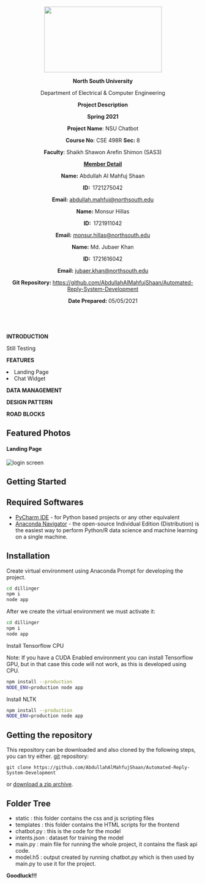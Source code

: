 <p style="text-align: center;">&nbsp;</p>
<p style="text-align: center;">&nbsp;</p>
<p align="center"><strong><img src="https://media.dhakatribune.com/uploads/2016/11/nsulogo.jpg" alt="" width="307" height="172" /></strong></p>
<p align="center"><strong>North South University</strong></p>
<p align="center">Department of Electrical &amp; Computer Engineering</p>
<p align="center"><strong>Project Description</strong></p>
<p align="center"><strong>Spring 2021</strong></p>
<p align="center"><strong>Project Name</strong>: NSU Chatbot</p>
<p align="center"><strong>Course No</strong>: CSE 498R <strong>Sec</strong><strong>:</strong> 8</p>
<p align="center"><strong>Faculty</strong>: Shaikh Shawon Arefin Shimon (SAS3)</p>
<p align="center"><strong><u>Member Detail</u></strong></p>
<p align="center"><strong>Name</strong><strong>:</strong> Abdullah Al Mahfuj Shaan</p>
<p align="center"><strong>ID</strong><strong>:&nbsp; </strong>1721275042</p>
<p align="center"><strong>Email</strong><strong>:</strong> <a href="mailto:abdullah.mahfuj@northsouth.edu">abdullah.mahfuj@northsouth.edu</a></p>
<p align="center"><strong>Name</strong><strong>:</strong> Monsur Hillas</p>
<p align="center"><strong>ID</strong><strong>:&nbsp; </strong>1721911042</p>
<p align="center"><strong>Email</strong><strong>:</strong> <a href="mailto:monsur.hillas@northsouth.edu">monsur.hillas@northsouth.edu</a></p>
<p align="center"><strong>Name</strong><strong>:</strong> Md. Jubaer Khan</p>
<p align="center"><strong>ID</strong><strong>:&nbsp; </strong>1721616042</p>
<p align="center"><strong>Email</strong><strong>:</strong> <a href="mailto:jubaer.khan@northsouth.edu">jubaer.khan@northsouth.edu</a></p>
<p align="center"><strong>Git Repository</strong><strong>: </strong><a href="https://github.com/AbdullahAlMahfujShaan/Automated-Reply-System-Development">https://github.com/AbdullahAlMahfujShaan/Automated-Reply-System-Development</a></p>
<p align="center"><strong>Date Prepared</strong><strong>: </strong>05/05/2021</p>
<p><strong>&nbsp;</strong></p>
<p><strong>&nbsp;</strong></p>
<p><strong>INTRODUCTION</strong></p>
<p>Still Testing</p>
<p><strong>FEATURES</strong></p>
<li>Landing Page</li>

<li>Chat Widget</li>

<p><strong>DATA MANAGEMENT</strong></p>
<p></p>
<p><strong>DESIGN PATTERN</strong></p>
<p></p>
<p><strong>ROAD BLOCKS</strong></p>
<p></p>

## Featured Photos

#### Landing Page
![login screen]()

## Getting Started

## Required Softwares
- [PyCharm IDE] - for Python based projects or any other equivalent
- [Anaconda Navigator] - the open-source Individual Edition (Distribution) is the easiest way to perform Python/R data science and machine learning on a single machine. 

## Installation

Create virtual environment using Anaconda Prompt for developing the project. 

```sh
cd dillinger
npm i
node app
```
After we create the virtual environment we must activate it:

```sh
cd dillinger
npm i
node app
```

Install Tensorflow CPU

Note: If you have a CUDA Enabled environment you can install Tensorflow GPU, but in that case this code will not work, as this is developed using CPU.

```sh
npm install --production
NODE_ENV=production node app
```

Install NLTK

```sh
npm install --production
NODE_ENV=production node app
```

## Getting the repository

This repository can be downloaded and also cloned by the following steps, you can try either.
[git](https://git-scm.com/) repository:

    git clone https://github.com/AbdullahAlMahfujShaan/Automated-Reply-System-Development

or [download a zip archive](https://github.com/AbdullahAlMahfujShaan/Automated-Reply-System-Development).


## Folder Tree
- static : this folder contains the css and js scripting files
- templates : this folder contains the HTML scripts for the frontend
- chatbot.py : this is the code for the model
- intents.json : dataset for training the model
- main.py : main file for running the whole project, it contains the flask api code.
- model.h5 : output created by running chatbot.py which is then used by main.py to use it for the project.

**Goodluck!!!**

[//]: # (These are reference links used in the body of this note and get stripped out when the markdown processor does its job. There is no need to format nicely because it shouldn't be seen.)

 
   [PyCharm IDE]: <https://www.jetbrains.com/pycharm/>
   [Anaconda Navigator]: <https://www.anaconda.com/products/individual>
